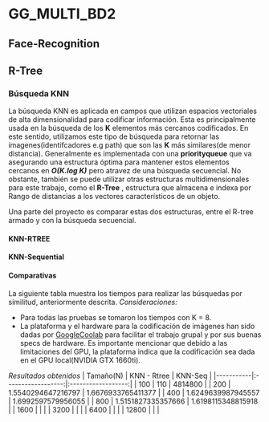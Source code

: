 # GG_MULTI_BD2




## Face-Recognition

## R-Tree


### Búsqueda KNN
La búsqueda KNN es aplicada en campos que utilizan espacios vectoriales de alta dimensionalidad para codificar información. Esta es principalmente usada en la búsqueda de los **K** elementos más cercanos codificados. En este sentido, utilizamos este tipo de búsqueda para retornar las ímagenes(identifcadores e.g path) que son las **K** más similares(de menor distancia). Generalmente es implementada con una __priorityqueue__ que va asegurando una estructura óptima para mantener estos elementos cercanos en ***O(K.log K)*** pero atravez de una búsqueda secuencial. No obstante, también se puede utilizar otras estructuras multidimensionales para este trabajo, como el __R-Tree__ , estructura que almacena e indexa por Rango de distancias a los vectores característicos de un objeto.

Una parte del proyecto es comparar estas dos estructuras, entre el R-tree armado y con la búsqueda secuencial. 

#### KNN-RTREE

#### KNN-Sequential
 

#### Comparativas
La siguiente tabla muestra los tiempos para realizar las búsquedas por similitud, anteriormente descrita.
*Consideraciones:* 
- Para todas las pruebas se tomaron los tiempos con K = 8. 
- La plataforma y el hardware para la codificación de imágenes han sido dadas por [GoogleCoolab](https://colab.research.google.com/) para facilitar el trabajo grupal y por sus buenas specs de hardware. Es importante mencionar que debido a las limitaciones del GPU, la plataforma indica que la codificación sea dada en el GPU local(NVIDIA GTX 1660ti).  

*Resultados obtenidos*
| Tamaño(N) |    KNN - Rtree     |       KNN-Seq      |
|-----------|:------------------:|:------------------:|
|    100    |         110        |       4814800      |
|    200    | 1.5540294647216797 | 1.6676933765411377 |
|    400    | 1.6249639987945557 | 1.6992597579956055 |
|    800    | 1.5151827335357666 | 1.6198115348815918 |
|    1600   |                    |                    |
|    3200   |                    |                    |
|    6400   |                    |                    |
|   12800   |                    |                    |
